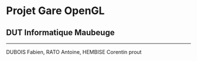 # Projet Gare OpenGL
## DUT Informatique Maubeuge
--------------------------

DUBOIS Fabien, RATO Antoine, HEMBISE Corentin
prout